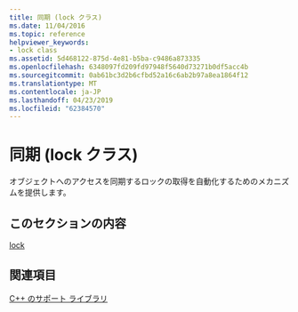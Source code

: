 ```yaml
---
title: 同期 (lock クラス)
ms.date: 11/04/2016
ms.topic: reference
helpviewer_keywords:
- lock class
ms.assetid: 5d468122-875d-4e81-b5ba-c9486a873335
ms.openlocfilehash: 6348097fd209fd97948f5640d73271b0df5acc4b
ms.sourcegitcommit: 0ab61bc3d2b6cfbd52a16c6ab2b97a8ea1864f12
ms.translationtype: MT
ms.contentlocale: ja-JP
ms.lasthandoff: 04/23/2019
ms.locfileid: "62384570"
---
```

# <a name="synchronization-lock-class"></a>同期 (lock クラス)

オブジェクトへのアクセスを同期するロックの取得を自動化するためのメカニズムを提供します。

## <a name="in-this-section"></a>このセクションの内容

[lock](../dotnet/lock.md)

## <a name="see-also"></a>関連項目

[C++ のサポート ライブラリ](../dotnet/cpp-support-library.md)
